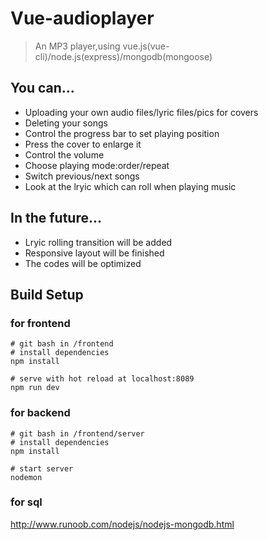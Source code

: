 # Vue-audioplayer

> An MP3 player,using vue.js(vue-cli)/node.js(express)/mongodb(mongoose)

## You can...
* Uploading your own audio files/lyric files/pics for covers 
* Deleting your songs
* Control the progress bar to set playing position
* Press the cover to enlarge it
* Control the volume
* Choose playing mode:order/repeat
* Switch previous/next songs
* Look at the lryic which can roll when playing music

## In the future...
* Lryic rolling transition will be added
* Responsive layout will be finished
* The codes will be optimized

## Build Setup

### for frontend
``` 
# git bash in /frontend
# install dependencies
npm install

# serve with hot reload at localhost:8089
npm run dev
```
### for backend
``` 
# git bash in /frontend/server
# install dependencies
npm install

# start server
nodemon
```
### for sql
http://www.runoob.com/nodejs/nodejs-mongodb.html


